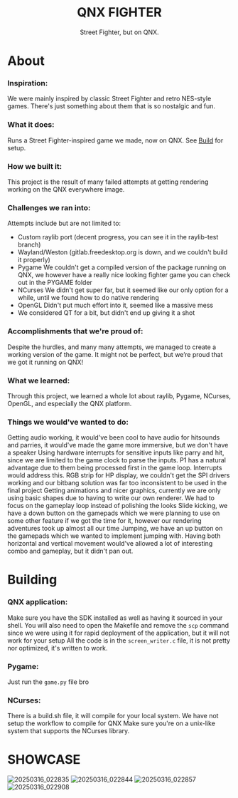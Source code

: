 <h1 align="center">QNX FIGHTER</h1>
<p align="center">Street Fighter, but on QNX.</p>

# About

### Inspiration:
We were mainly inspired by classic Street Fighter and retro NES-style games. There's just something about them that is so nostalgic and fun.

### What it does:
Runs a Street Fighter-inspired game we made, now on QNX. See [Build](#build) for setup.

### How we built it:
This project is the result of many failed attempts at getting rendering working on the QNX everywhere image.

### Challenges we ran into:
Attempts include but are not limited to:
- Custom raylib port (decent progress, you can see it in the raylib-test branch)
- Wayland/Weston (gitlab.freedesktop.org is down, and we couldn't build it properly)
- Pygame We couldn't get a compiled version of the package running on QNX, we however have a really nice looking fighter game you can check out in the PYGAME folder
- NCurses We didn't get super far, but it seemed like our only option for a while, until we found how to do native rendering
- OpenGL Didn't put much effort into it, seemed like a massive mess
- We considered QT for a bit, but didn't end up giving it a shot

### Accomplishments that we're proud of:
Despite the hurdles, and many many attempts, we managed to create a working version of the game. It might not be perfect, but we’re proud that we got it running on QNX!

### What we learned:
Through this project, we learned a whole lot about raylib, Pygame, NCurses, OpenGL, and especially the QNX platform.

### Things we would've wanted to do:
Getting audio working, it would've been cool to have audio for hitsounds and parries, it would've made the game more immersive, but we don't have a speaker Using hardware interrupts for sensitive inputs like parry and hit, since we are limited to the game clock to parse the inputs. P1 has a natural advantage due to them being processed first in the game loop. Interrupts would address this. RGB strip for HP display, we couldn't get the SPI drivers working and our bitbang solution was far too inconsistent to be used in the final project Getting animations and nicer graphics, currently we are only using basic shapes due to having to write our own renderer. We had to focus on the gameplay loop instead of polishing the looks Slide kicking, we have a down button on the gamepads which we were planning to use on some other feature if we got the time for it, however our rendering adventures took up almost all our time Jumping, we have an up button on the gamepads which we wanted to implement jumping with. Having both horizontal and vertical movement would've allowed a lot of interesting combo and gameplay, but it didn't pan out.

# Building

### QNX application:
Make sure you have the SDK installed as well as having it sourced in your shell.
You will also need to open the Makefile and remove the `scp` command since we were using it for rapid deployment of the application, but it will not work for your setup
All the code is in the `screen_writer.c` file, it is not pretty nor optimized, it's written to work.

### Pygame:

Just run the `game.py` file bro

### NCurses:

There is a build.sh file, it will compile for your local system. We have not setup the workflow to compile for QNX
Make sure you're on a unix-like system that supports the NCurses library.


# SHOWCASE
![20250316_022835](https://github.com/user-attachments/assets/4f2e7afa-7faa-47d5-99ad-bfe2e863f2da)
![20250316_022844](https://github.com/user-attachments/assets/ec5fa6d3-1d35-43b7-a717-cd2123ea788f)
![20250316_022857](https://github.com/user-attachments/assets/85b1e411-76eb-4b6d-a6a1-40184dd5f330)
![20250316_022908](https://github.com/user-attachments/assets/30c80f5f-4bce-4da9-ac52-0d178afcbbda)




